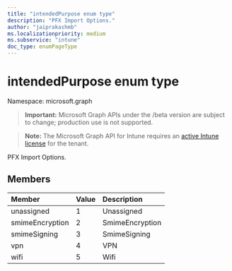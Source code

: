 ```yaml
---
title: "intendedPurpose enum type"
description: "PFX Import Options."
author: "jaiprakashmb"
ms.localizationpriority: medium
ms.subservice: "intune"
doc_type: enumPageType
---
```


# intendedPurpose enum type

Namespace: microsoft.graph
> **Important:** Microsoft Graph APIs under the /beta version are subject to change; production use is not supported.

> **Note:** The Microsoft Graph API for Intune requires an [active Intune license](https://go.microsoft.com/fwlink/?linkid=839381) for the tenant.


PFX Import Options.

## Members
|Member|Value|Description|
|:---|:---|:---|
|unassigned|1|Unassigned|
|smimeEncryption|2|SmimeEncryption|
|smimeSigning|3|SmimeSigning|
|vpn|4|VPN|
|wifi|5|Wifi|
